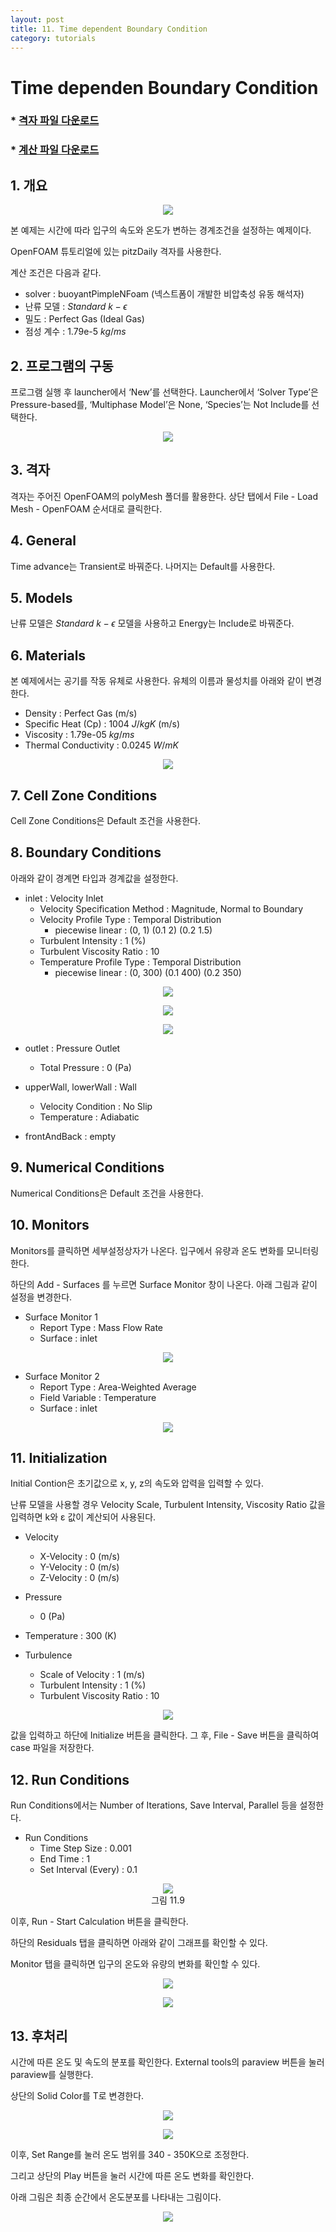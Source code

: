 ```yaml
---
layout: post
title: 11. Time dependent Boundary Condition
category: tutorials
---
```


# Time dependen Boundary Condition

### * [격자 파일 다운로드](https://drive.google.com/file/d/1pzp6DXomC0cyaxn0xzlpcneShrEkRW68/view?usp=sharing)

### * [계산 파일 다운로드](https://drive.google.com/file/d/1dXzAUlGhnKvABA1bGgk-Us3JHDh8OyZB/view?usp=sharing)

## 1. 개요

<p align='center'>
    <img src="https://github.com/nextfoam/baram-pages/raw/main/screenshots/profileBC/10.1.png"><br>
</p>

본 예제는 시간에 따라 입구의 속도와 온도가 변하는 경계조건을 설정하는 예제이다.

OpenFOAM 튜토리얼에 있는 pitzDaily 격자를 사용한다.

계산 조건은 다음과 같다. 

+ solver : buoyantPimpleNFoam (넥스트폼이 개발한 비압축성 유동 해석자)
+ 난류 모델 : $Standard$ $k-\epsilon$
+ 밀도 : Perfect Gas (Ideal Gas)
+ 점성 계수 : 1.79e-5 $kg/ms$

## 2. 프로그램의 구동

프로그램 실행 후 launcher에서 ‘New’를 선택한다. Launcher에서 ‘Solver Type’은 Pressure-based를, ‘Multiphase Model’은 None, ‘Species’는 Not Include를 선택한다.

<p align='center'>
    <img src="https://github.com/nextfoam/baram-pages/raw/main/screenshots/mixingPipe/launcher.png"><br>
</p>


## 3. 격자

격자는 주어진 OpenFOAM의 polyMesh 폴더를 활용한다. 상단 탭에서 File - Load Mesh - OpenFOAM 순서대로 클릭한다. 

## 4. General

Time advance는 Transient로 바꿔준다. 나머지는 Default를 사용한다.

## 5. Models

난류 모델은 $Standard$ $k-\epsilon$ 모델을 사용하고 Energy는 Include로 바꿔준다.

## 6. Materials

본 예제에서는 공기를 작동 유체로 사용한다. 유체의 이름과 물성치를 아래와 같이 변경한다. 

+ Density : Perfect Gas (m/s)
+ Specific Heat (Cp) : 1004 $J/kgK$ (m/s)
+ Viscosity : 1.79e-05 $kg/ms$
+ Thermal Conductivity : 0.0245 $W/mK$

<p align='center'>
    <img src="https://github.com/nextfoam/baram-pages/raw/main/screenshots/profileBC/Perfect Gas.png"><br>
</p>

## 7. Cell Zone Conditions

Cell Zone Conditions은 Default 조건을 사용한다.

## 8. Boundary Conditions

아래와 같이 경계면 타입과 경계값을 설정한다.

+ inlet : Velocity Inlet
    + Velocity Specification Method : Magnitude, Normal to Boundary
    + Velocity Profile Type : Temporal Distribution
        + piecewise linear : (0, 1) (0.1 2) (0.2 1.5)
    + Turbulent Intensity : 1 (%)
    + Turbulent Viscosity Ratio : 10
    + Temperature Profile Type : Temporal Distribution
        + piecewise linear : (0, 300) (0.1 400) (0.2 350)

<p align='center'>
    <img src="https://github.com/nextfoam/baram-pages/raw/main/screenshots/profileBC/10.3.png"><br>
</p>

<p align='center'>
    <img src="https://github.com/nextfoam/baram-pages/raw/main/screenshots/profileBC/10.4.png"><br>
</p>

<p align='center'>
    <img src="https://github.com/nextfoam/baram-pages/raw/main/screenshots/profileBC/10.5.png"><br>
</p>

+ outlet : Pressure Outlet
    + Total Pressure : 0 (Pa)

+ upperWall, lowerWall : Wall
    + Velocity Condition : No Slip
    + Temperature : Adiabatic

+ frontAndBack : empty

## 9. Numerical Conditions

Numerical Conditions은 Default 조건을 사용한다.

## 10.  Monitors

Monitors를 클릭하면 세부설정상자가 나온다. 입구에서 유량과 온도 변화를 모니터링 한다. 

하단의 Add - Surfaces 를 누르면 Surface Monitor 창이 나온다. 아래 그림과 같이 설정을 변경한다.

+ Surface Monitor 1
    + Report Type : Mass Flow Rate
    + Surface : inlet

<p align='center'>
    <img src="https://github.com/nextfoam/baram-pages/raw/main/screenshots/profileBC/10.6.png"><br>
</p>

+ Surface Monitor 2
    + Report Type : Area-Weighted Average
    + Field Variable : Temperature
    + Surface : inlet

<p align='center'>
    <img src="https://github.com/nextfoam/baram-pages/raw/main/screenshots/profileBC/10.7.png"><br>
</p>

## 11. Initialization

Initial Contion은 초기값으로 x, y, z의 속도와 압력을 입력할 수 있다.

난류 모델을 사용할 경우 Velocity Scale, Turbulent Intensity, Viscosity Ratio 값을 입력하면 k와 ε 값이 계산되어 사용된다.

+ Velocity
    + X-Velocity : 0 (m/s)
    + Y-Velocity : 0 (m/s)
    + Z-Velocity : 0 (m/s)

+ Pressure
    + 0 (Pa)

+ Temperature : 300 (K)

+ Turbulence
    + Scale of Velocity : 1 (m/s)
    + Turbulent Intensity : 1 (%)
    + Turbulent Viscosity Ratio : 10

<p align='center'>
    <img src="https://github.com/nextfoam/baram-pages/raw/main/screenshots/profileBC/10.8.png"><br>
</p>

값을 입력하고 하단에 Initialize 버튼을 클릭한다. 그 후, File - Save 버튼을 클릭하여 case 파일을 저장한다.

## 12. Run Conditions

Run Conditions에서는 Number of Iterations, Save Interval, Parallel 등을 설정한다. 

+ Run Conditions
    + Time Step Size : 0.001
    + End Time : 1
    + Set Interval (Every) : 0.1

<p align='center'>
    <img src="https://github.com/nextfoam/baram-pages/raw/main/screenshots/profileBC/10.9.png"><br>
    그림 11.9
</p>

이후, Run - Start Calculation 버튼을 클릭한다.

하단의 Residuals 탭을 클릭하면 아래와 같이 그래프를 확인할 수 있다.

Monitor 탭을 클릭하면 입구의 온도와 유량의 변화를 확인할 수 있다.

<p align='center'>
    <img src="https://github.com/nextfoam/baram-pages/raw/main/screenshots/profileBC/10.10.png"><br>
</p>

<p align='center'>
    <img src="https://github.com/nextfoam/baram-pages/raw/main/screenshots/profileBC/10.11.png"><br>
</p>

## 13. 후처리

시간에 따른 온도 및 속도의 분포를 확인한다. External tools의 paraview 버튼을 눌러 paraview를 실행한다.

상단의 Solid Color를 T로 변경한다.

<p align='center'>
    <img src="https://github.com/nextfoam/baram-pages/raw/main/screenshots/profileBC/10.12.png"><br>
</p>

<p align='center'>
    <img src="https://github.com/nextfoam/baram-pages/raw/main/screenshots/profileBC/10.13.png"><br>
</p>

이후, Set Range를 눌러 온도 범위를 340 - 350K으로 조정한다.

그리고 상단의 Play 버튼을 눌러 시간에 따른 온도 변화를 확인한다.

아래 그림은 최종 순간에서 온도분포를 나타내는 그림이다.

<p align='center'>
    <img src="https://github.com/nextfoam/baram-pages/raw/main/screenshots/profileBC/10.14.png"><br>
</p>
